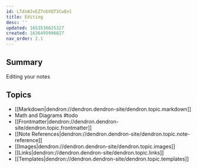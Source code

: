 ```yaml
---
id: LTdsWJvEZ7nbVQT3CwEnl
title: Editing
desc: ''
updated: 1653536625327
created: 1636495996827
nav_order: 2.1
---
```



## Summary

Editing your notes

## Topics
- [[Markdown|dendron://dendron.dendron-site/dendron.topic.markdown]]
- Math and Diagrams #todo
- [[Frontmatter|dendron://dendron.dendron-site/dendron.topic.frontmatter]]
- [[Note References|dendron://dendron.dendron-site/dendron.topic.note-reference]]
- [[Images|dendron://dendron.dendron-site/dendron.topic.images]]
- [[Links|dendron://dendron.dendron-site/dendron.topic.links]]
- [[Templates|dendron://dendron.dendron-site/dendron.topic.templates]]